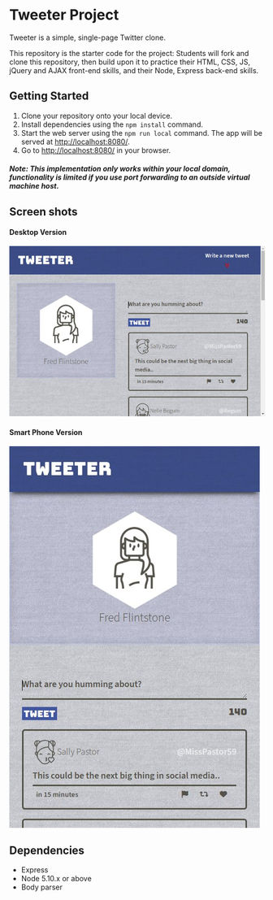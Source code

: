 # Tweeter Project

Tweeter is a simple, single-page Twitter clone.

This repository is the starter code for the project: Students will fork and clone this repository, then build upon it to practice their HTML, CSS, JS, jQuery and AJAX front-end skills, and their Node, Express back-end skills.

## Getting Started

1. Clone your repository onto your local device.
2. Install dependencies using the `npm install` command.
3. Start the web server using the `npm run local` command. The app will be served at <http://localhost:8080/>.
4. Go to <http://localhost:8080/> in your browser.

##### Note: This implementation only works within your local domain, functionality is limited if you use port forwarding to an outside virtual machine host.  

## Screen shots
#### Desktop Version
![Desktop Version](docs/Tweeter%20-%20Desktop.jpg)
#### Smart Phone Version
![Smart Phone Version](docs/Tweeter%20-%20Smart%20Phone.jpg)

## Dependencies

- Express
- Node 5.10.x or above
- Body parser
